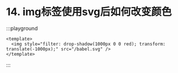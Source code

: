 # 14. img标签使用svg后如何改变颜色

:::playground

```vue
<template>
  <img style="filter: drop-shadow(1000px 0 0 red); transform: translate(-1000px);" src="/babel.svg" />
</template>
```
:::
